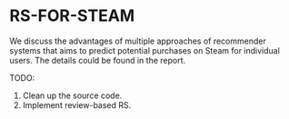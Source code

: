 # RS-FOR-STEAM
We discuss the advantages of multiple approaches of recommender systems that aims to predict potential purchases on Steam for individual users. The details could be found in the report.

TODO:
1. Clean up the source code.
2. Implement review-based RS.
